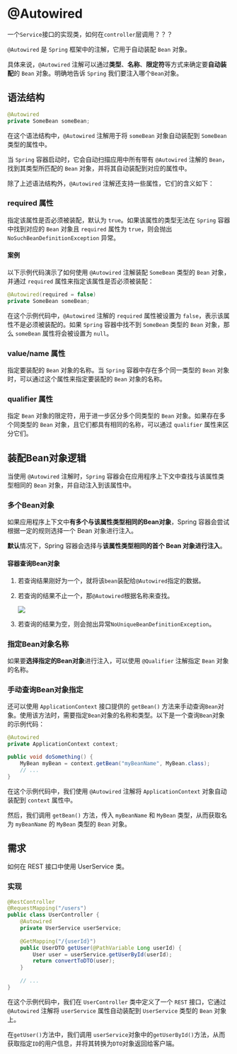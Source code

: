 # @Autowired

一个`Service`接口的实现类，如何在`controller`层调用？？？


`@Autowired` 是 `Spring` 框架中的注解，它用于自动装配 `Bean` 对象。

具体来说，`@Autowired` 注解可以通过**类型**、**名称**、**限定符**等方式来确定要**自动装配**的 `Bean` 对象。明确地告诉 `Spring` 我们要注入哪个`Bean`对象。


## 语法结构

```java
@Autowired
private SomeBean someBean;
```

在这个语法结构中，`@Autowired` 注解用于将 `someBean` 对象自动装配到 `SomeBean` 类型的属性中。

当 `Spring` 容器启动时，它会自动扫描应用中所有带有 `@Autowired` 注解的 `Bean`，找到其类型所匹配的 `Bean` 对象，并将其自动装配到对应的属性中。

除了上述语法结构外，`@Autowired` 注解还支持一些属性，它们的含义如下：

### required 属性

指定该属性是否必须被装配，默认为 `true`。如果该属性的类型无法在 `Spring` 容器中找到对应的 `Bean` 对象且 `required` 属性为 `true`，则会抛出 `NoSuchBeanDefinitionException` 异常。


#### 案例

以下示例代码演示了如何使用 `@Autowired` 注解装配 `SomeBean` 类型的 `Bean` 对象，并通过 `required` 属性来指定该属性是否必须被装配：

```java
@Autowired(required = false)
private SomeBean someBean;
```

在这个示例代码中，`@Autowired` 注解的 `required` 属性被设置为 `false`，表示该属性不是必须被装配的。如果 `Spring` 容器中找不到 `SomeBean` 类型的 `Bean` 对象，那么 `someBean` 属性将会被设置为 `null`。


### value/name 属性

指定要装配的 `Bean` 对象的名称。当 `Spring` 容器中存在多个同一类型的 `Bean` 对象时，可以通过这个属性来指定要装配的 `Bean` 对象的名称。

### qualifier 属性

指定 `Bean` 对象的限定符，用于进一步区分多个同类型的 `Bean` 对象。如果存在多个同类型的 `Bean` 对象，且它们都具有相同的名称，可以通过 `qualifier` 属性来区分它们。

## 装配Bean对象逻辑

当使用 `@Autowired` 注解时，`Spring` 容器会在应用程序上下文中查找与该属性类型相同的 `Bean` 对象，并自动注入到该属性中。

### 多个Bean对象

如果应用程序上下文中**有多个与该属性类型相同的Bean对象**，Spring 容器会尝试根据一定的规则选择一个 Bean 对象进行注入。

**默认**情况下，Spring 容器会选择与**该属性类型相同的首个 Bean 对象进行注入**。

#### 容器查询Bean对象

1. 若查询结果刚好为一个，就将该`bean`装配给`@Autowired`指定的数据。

2. 若查询的结果不止一个，那`@Autowired`根据名称来查找。

    ![](https://cdn.jsdelivr.net/gh/TesterDevSoul/blog_pic/springboot/20230324171453.png)

3. 若查询的结果为空，则会抛出异常`NoUniqueBeanDefinitionException`。


### 指定Bean对象名称

如果要**选择指定的Bean对象**进行注入，可以使用 `@Qualifier` 注解指定 `Bean` 对象的名称。

### 手动查询Bean对象指定

还可以使用 `ApplicationContext` 接口提供的 `getBean()` 方法来手动查询`Bean`对象。使用该方法时，需要指定`Bean`对象的名称和类型。以下是一个查询`Bean`对象的示例代码：

```java
@Autowired
private ApplicationContext context;

public void doSomething() {
    MyBean myBean = context.getBean("myBeanName", MyBean.class);
    // ...
}
```

在这个示例代码中，我们使用 `@Autowired` 注解将 `ApplicationContext` 对象自动装配到 `context` 属性中。

然后，我们调用 `getBean()` 方法，传入 `myBeanName` 和 `MyBean` 类型，从而获取名为 `myBeanName` 的 `MyBean` 类型的 `Bean` 对象。




## 需求

如何在 REST 接口中使用 UserService 类。

### 实现

```java
@RestController
@RequestMapping("/users")
public class UserController {
    @Autowired
    private UserService userService;
    
    @GetMapping("/{userId}")
    public UserDTO getUser(@PathVariable Long userId) {
        User user = userService.getUserById(userId);
        return convertToDTO(user);
    }
    
    // ...
}
```
在这个示例代码中，我们在 `UserController` 类中定义了一个 `REST` 接口，它通过 `@Autowired` 注解将 `userService` 属性自动装配到 `UserService` 类型的 `Bean` 对象上。

在`getUser()`方法中，我们调用 `userService`对象中的`getUserById()`方法，从而获取指定`ID`的用户信息，并将其转换为`DTO`对象返回给客户端。